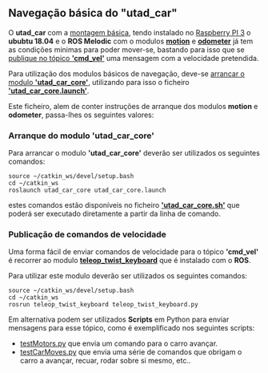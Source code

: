 ## Navegação básica do "utad_car"
O __utad_car__ com a [montagem básica](./Montagem%20do%20utad_car.md), tendo instalado no [Raspberry PI 3](./Raspberry%20PI%203.md) o __ububtu 18.04__ e o __ROS Melodic__ com o modulos [__motion__](./Controlo%20dos%20Motores%20de%20tração.md#modulo-motion) e [__odometer__](./Odómetro.md) já tem as condições minimas para poder mover-se, bastando para isso que se [publique no tópico __'cmd_vel'__](#Publicação-de-comandos-de-velocidade) uma mensagem com a velocidade pretendida.

Para utilização dos modulos básicos de navegação, deve-se [arrancar o modulo __'utad_car_core'__](#Arranque-do-modulo-utad_car_core), utilizando para isso o ficheiro [__'utad_car_core.launch'__](../ROS/catkin_ws/src/utad_car_core/launch/utad_car_core.launch).

Este ficheiro, alem de conter instruções de arranque dos modulos __motion__ e __odometer__, passa-lhes os seguintes valores:

  <node pkg="utad_car_core" type="motion" name="motion" output="$(arg output)">
      <param name="timeout" value="5" />
      <param name="rate" value="1.0" />
      <param name="max_speed" value="4095" />
      <param name="wheel_base" value="0.13" />
  </node>
  
  <node pkg="utad_car_core" type="odometer" name="odometer" output="$(arg output)">
      <param name="wheel_base" value="0.13" />
      <param name="wheel_diameter" value="0.066" />
      <param name="ticks_per_revolution" value="20.0" />
  </node>


### Arranque do modulo 'utad_car_core'

Para arrancar o modulo __'utad_car_core'__ deverão ser utilizados os seguintes comandos:

    source ~/catkin_ws/devel/setup.bash
    cd ~/catkin_ws
    roslaunch utad_car_core utad_car_core.launch

estes comandos estão disponíveis no ficheiro [__'utad_car_core.sh'__](../ROS/utad_car_core.sh) que poderá ser executado diretamente a partir da linha de comando.

### Publicação de comandos de velocidade
Uma forma fácil de enviar comandos de velocidade para o tópico __'cmd_vel'__ é recorrer ao modulo [__teleop_twist_keyboard__](../utils/teleop_twist/teleop_twist_keyboard.py) que é instalado com o __ROS__.

Para utilizar este modulo deverão ser utilizados os seguintes comandos:

    source ~/catkin_ws/devel/setup.bash
    cd ~/catkin_ws
    rosrun teleop_twist_keyboard teleop_twist_keyboard.py

Em alternativa podem ser utilizados __Scripts__ em Python para enviar mensagens para esse tópico, como é exemplificado nos seguintes scripts:
- [testMotors.py](../utils/TestScripts/testMotors.py) que envia um comando para o carro avançar.
- [testCarMoves.py](../utils/TestScripts/testCarMoves.py) que envia uma série de comandos que obrigam o carro a avançar, recuar, rodar sobre si mesmo, etc..
